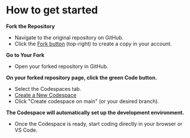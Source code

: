 # How to get started

**Fork the Repository**
* Navigate to the original repository on GitHub.
* Click the [Fork button](https://docs.github.com/en/pull-requests/collaborating-with-pull-requests/working-with-forks/fork-a-repo) (top-right) to create a copy in your account.

**Go to Your Fork**
* Open your forked repository in GitHub.

**On your forked repository page, click the green Code button.**
* Select the Codespaces tab.
* [Create a New Codespace](https://docs.github.com/en/codespaces/quickstart)
* Click "Create codespace on main" (or your desired branch).

**The Codespace will automatically set up the development environment.**
* Once the Codespace is ready, start coding directly in your browser or VS Code.